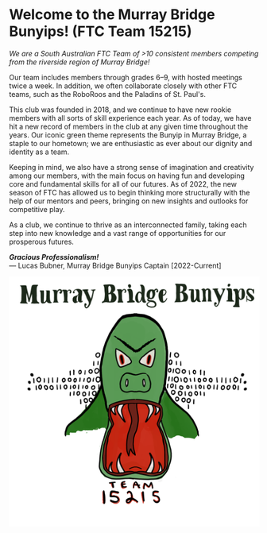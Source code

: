 # Welcome to the Murray Bridge Bunyips! (FTC Team 15215)

*We are a South Australian FTC Team of >10 consistent members competing from the riverside region of Murray Bridge!*  

Our team includes members through grades 6–9, with hosted meetings twice a week. In addition, we often collaborate closely with other FTC teams, such as the RoboRoos and the Paladins of St. Paul's.  

This club was founded in 2018, and we continue to have new rookie members with all sorts of skill experience each year. As of today, we have hit a new record of members in the club at any given time throughout the years. Our iconic green theme represents the Bunyip in Murray Bridge, a staple to our hometown; we are enthusiastic as ever about our dignity and identity as a team.  

Keeping in mind, we also have a strong sense of imagination and creativity among our members, with the main focus on having fun and developing core and fundamental skills for all of our futures. As of 2022, the new season of FTC has allowed us to begin thinking more structurally with the help of our mentors and peers, bringing on new insights and outlooks for competitive play.  

As a club, we continue to thrive as an interconnected family, taking each step into new knowledge and a vast range of opportunities for our prosperous futures.  

***Gracious Professionalism!***  
— Lucas Bubner, Murray Bridge Bunyips Captain [2022-Current]

![Murray Bridge Bunyips Logo](/bunyipslogo.png)
